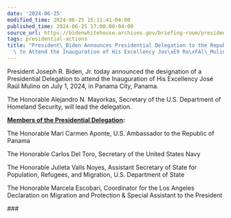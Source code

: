 ```yaml
---
date: '2024-06-25'
modified_time: 2024-06-25 15:11:41-04:00
published_time: 2024-06-25 17:00:00-04:00
source_url: https://bidenwhitehouse.archives.gov/briefing-room/presidential-actions/2024/06/25/president-biden-announces-presidential-delegation-to-the-republic-of-panama-to-attend-the-inauguration-of-his-excellency-jose-raul-mulino/
tags: presidential-actions
title: "President\_Biden Announces Presidential Delegation to the Republic of Panama\
  \ to Attend the Inauguration of His Excellency Jos\xE9 Ra\xFAl\_Mulino"
---
```

 
President Joseph R. Biden, Jr. today announced the designation of a
Presidential Delegation to attend the Inauguration of His Excellency
José Raúl Mulino on July 1, 2024, in Panama City, Panama.

The Honorable Alejandro N. Mayorkas, Secretary of the U.S. Department of
Homeland Security, will lead the delegation.

**<u>Members of the Presidential Delegation</u>:**

The Honorable Mari Carmen Aponte, U.S. Ambassador to the Republic of
Panama

The Honorable Carlos Del Toro, Secretary of the United States Navy

The Honorable Julieta Valls Noyes, Assistant Secretary of State for
Population, Refugees, and Migration, U.S. Department of State

The Honorable Marcela Escobari, Coordinator for the Los Angeles
Declaration on Migration and Protection & Special Assistant to the
President

\###
